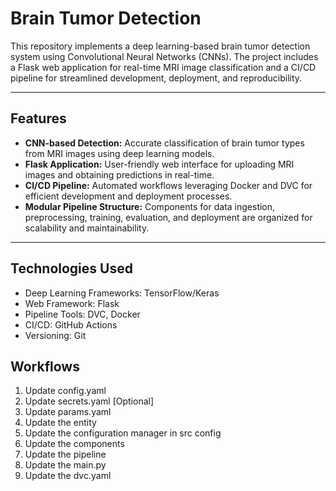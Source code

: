 # **Brain Tumor Detection**

This repository implements a deep learning-based brain tumor detection system using Convolutional Neural Networks (CNNs). The project includes a Flask web application for real-time MRI image classification and a CI/CD pipeline for streamlined development, deployment, and reproducibility.

---

## **Features**
- **CNN-based Detection:** Accurate classification of brain tumor types from MRI images using deep learning models.
- **Flask Application:** User-friendly web interface for uploading MRI images and obtaining predictions in real-time.
- **CI/CD Pipeline:** Automated workflows leveraging Docker and DVC for efficient development and deployment processes.
- **Modular Pipeline Structure:** Components for data ingestion, preprocessing, training, evaluation, and deployment are organized for scalability and maintainability.

---

## **Technologies Used**
- Deep Learning Frameworks: TensorFlow/Keras
- Web Framework: Flask
- Pipeline Tools: DVC, Docker
- CI/CD: GitHub Actions
- Versioning: Git

## **Workflows**

1. Update config.yaml
2. Update secrets.yaml [Optional]
3. Update params.yaml
4. Update the entity
5. Update the configuration manager in src config
6. Update the components
7. Update the pipeline  
8. Update the main.py
9. Update the dvc.yaml
